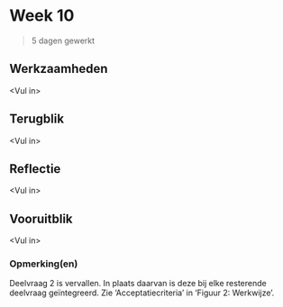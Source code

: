 # Week 10
> 5 dagen gewerkt

## Werkzaamheden
\<Vul in\>

## Terugblik
\<Vul in\>

## Reflectie
\<Vul in\>

## Vooruitblik
\<Vul in\>

### Opmerking(en)
Deelvraag 2 is vervallen. In plaats daarvan is deze bij elke resterende deelvraag geïntegreerd. Zie ‘Acceptatiecriteria’ in ‘Figuur 2: Werkwijze’.
